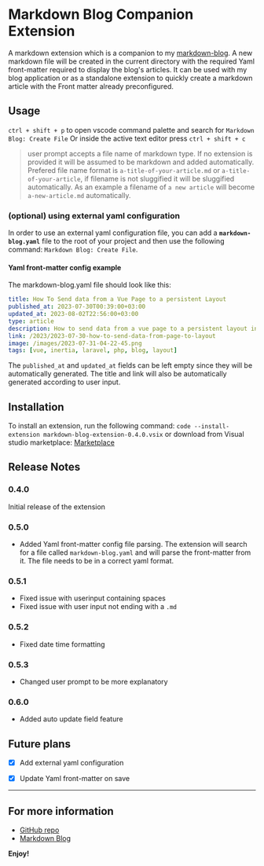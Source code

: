 # Markdown Blog Companion Extension

A markdown extension which is a companion to my [markdown-blog](https://github.com/voiceinthedark/markdown-blog). 
A new markdown file will be created in the current directory with the required Yaml front-matter required to display the blog's articles.
It can be used with my blog application or as a standalone extension to quickly create a markdown article with the Front matter already preconfigured.

## Usage

`ctrl + shift + p` to open vscode command palette and search for `Markdown Blog: Create File`
Or inside the active text editor press `ctrl + shift + c`

> user prompt accepts a file name of markdown type. If no extension is provided it will be assumed to be markdown and added automatically.
> Prefered file name format is `a-title-of-your-article.md` or `a-title-of-your-article`, if filename is not sluggified it will be sluggified automatically.
> As an example a filename of `a new article` will become `a-new-article.md` automatically.

### (optional) using external yaml configuration
In order to use an external yaml configuration file, you can add a **`markdown-blog.yaml`** file to the root of your project and then use the following command:
`Markdown Blog: Create File`.

#### Yaml front-matter config example

The markdown-blog.yaml file should look like this:
```yaml
title: How To Send data from a Vue Page to a persistent Layout
published_at: 2023-07-30T00:39:00+03:00
updated_at: 2023-08-02T22:56:00+03:00
type: article
description: How to send data from a vue page to a persistent layout in Laravel + inertiajs
link: /2023/2023-07-30-how-to-send-data-from-page-to-layout
image: /images/2023-07-31-04-22-45.png
tags: [vue, inertia, laravel, php, blog, layout]
```
The `published_at` and `updated_at` fields can be left empty since they will be automatically generated.
The title and link will also be automatically generated according to user input.

## Installation
To install an extension, run the following command:
`code --install-extension markdown-blog-extension-0.4.0.vsix`
or download from Visual studio marketplace: [Marketplace](https://marketplace.visualstudio.com/items?itemName=voiceinthedark.markdown-blog-extension)

## Release Notes
### 0.4.0
Initial release of the extension

### 0.5.0
- Added Yaml front-matter config file parsing.
    The extension will search for a file called `markdown-blog.yaml` and will parse the front-matter from it. The file needs to be in a correct yaml format.

### 0.5.1
- Fixed issue with userinput containing spaces
- Fixed issue with user input not ending with a `.md`

### 0.5.2
- Fixed date time formatting

### 0.5.3
- Changed user prompt to be more explanatory

### 0.6.0
- Added auto update field feature


## Future plans

- [x] Add external yaml configuration
- [x] Update Yaml front-matter on save



---
## For more information

- [GitHub repo](https://github.com/voiceinthedark/markdown-blog-extension)
- [Markdown Blog](https://github.com/voiceinthedark/markdown-blog)


**Enjoy!**
